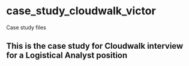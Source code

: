 # case_study_cloudwalk_victor
Case study files

## This is the case study for Cloudwalk interview for a Logistical Analyst position ##
